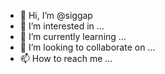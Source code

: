 - 👋 Hi, I’m @siggap
- 👀 I’m interested in ...
- 🌱 I’m currently learning ...
- 💞️ I’m looking to collaborate on ...
- 📫 How to reach me ...

<!---
siggap/siggap is a ✨ special ✨ repository because its `README.md` (this file) appears on your GitHub profile.
You can click the Preview link to take a look at your changes.
--->
